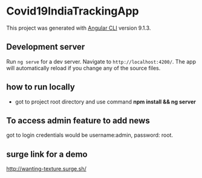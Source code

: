 # Covid19IndiaTrackingApp

This project was generated with [Angular CLI](https://github.com/angular/angular-cli) version 9.1.3.

## Development server

Run `ng serve` for a dev server. Navigate to `http://localhost:4200/`. The app will automatically reload if you change any of the source files.

## how to run locally
  * got to project root directory and use command **npm install && ng server**

## To access admin feature to add news

got to login credentials would be username:admin, password: root.

## surge link for a demo

<http://wanting-texture.surge.sh/>
